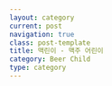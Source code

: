 ```yaml
---
layout: category
current: post
navigation: true
class: post-template
title: 맥린이 - 맥주 어린이
category: Beer Child
type: category
---
```


